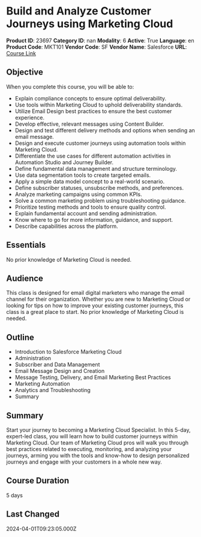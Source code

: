 # Build and Analyze Customer Journeys using Marketing Cloud

**Product ID**: 23697
**Category ID**: nan
**Modality**: 6
**Active**: True
**Language**: en
**Product Code**: MKT101
**Vendor Code**: SF
**Vendor Name**: Salesforce
**URL**: [Course Link](https://www.fastlaneus.com/course/salesforce-mkt101)

## Objective
When you complete this course, you will be able to:


- Explain compliance concepts to ensure optimal deliverability.
- Use tools within Marketing Cloud to uphold deliverability standards.
- Utilize Email Design best practices to ensure the best customer experience.
- Develop effective, relevant messages using Content Builder.
- Design and test different delivery methods and options when sending an email message.
- Design and execute customer journeys using automation tools within Marketing Cloud.
- Differentiate the use cases for different automation activities in Automation Studio and Journey Builder.
- Define fundamental data management and structure terminology.
- Use data segmentation tools to create targeted emails.
- Apply a simple data model concept to a real-world scenario.
- Define subscriber statuses, unsubscribe methods, and preferences.
- Analyze marketing campaigns using common KPIs.
- Solve a common marketing problem using troubleshooting guidance.
- Prioritize testing methods and tools to ensure quality control.
- Explain fundamental account and sending administration.
- Know where to go for more information, guidance, and support.
- Describe capabilities across the platform.

## Essentials
No prior knowledge of Marketing Cloud is needed.

## Audience
This class is designed for email digital marketers who manage the email channel for their organization. Whether you are new to Marketing Cloud or looking for tips on how to improve your existing customer journeys, this class is a great place to start. No prior knowledge of Marketing Cloud is needed.

## Outline
- Introduction to Salesforce Marketing Cloud
- Administration
- Subscriber and Data Management
- Email Message Design and Creation
- Message Testing, Delivery, and Email Marketing Best Practices
- Marketing Automation
- Analytics and Troubleshooting
- Summary

## Summary
Start your journey to becoming a Marketing Cloud Specialist. In this 5-day, expert-led class, you will learn how to build customer journeys within Marketing Cloud. Our team of Marketing Cloud pros will walk you through best practices related to executing, monitoring, and analyzing your journeys, arming you with the tools and know-how to design personalized journeys and engage with your customers in a whole new way.

## Course Duration
5 days

## Last Changed
2024-04-01T09:23:05.000Z
